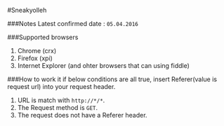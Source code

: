 #Sneakyolleh

###Notes
Latest confirmed date : ``05.04.2016``

###Supported browsers
1. Chrome (crx)
2. Firefox (xpi)
3. Internet Explorer (and ohter browsers that can using fiddle)

###How to work it
if below conditions are all true, insert Referer(value is request url) into your request header.

1. URL is match with ```http://*/*```.
2. The Request method is ```GET```.
3. The request does not have a Referer header.
